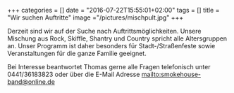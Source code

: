 +++
categories = []
date = "2016-07-22T15:55:01+02:00"
tags = []
title = "Wir suchen Auftritte"
image ="/pictures/mischpult.jpg"
+++

Derzeit sind wir auf der Suche nach Auftrittsmöglichkeiten. Unsere Mischung aus Rock, Skiffle, Shantry und Country spricht alle Altersgruppen an. Unser Programm ist daher besonders für Stadt-/Straßenfeste sowie Veranstaltungen für die ganze Familie geeignet.

Bei Interesse beantwortet Thomas gerne alle Fragen telefonisch unter 0441/36183823 oder über die E-Mail Adresse <mailto:smokehouse-band@online.de>

